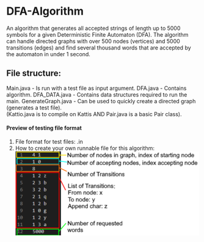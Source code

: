 # DFA-Algorithm
An algorithm that generates all accepted strings of length up to 5000 symbols for a given Deterministic Finite Automaton (DFA). The algorithm can handle directed graphs with over 500 nodes (vertices) and 5000 transitions (edges) and find several thousand words that are accepted by the automaton in under 1 second.

## File structure:
Main.java - Is run with a test file as input argument.
DFA.java - Contains algorithm.
DFA_DATA.java - Contains data structures required to run the main.
GenerateGraph.java - Can be used to quickly create a directed graph (generates a test file).  
(Kattio.java is to compile on Kattis AND Pair.java is a basic Pair class).

#### Preview of testing file format
1. File format for test files: .in
2. How to create your own runnable file for this algorithm:
![Image of how test files should look like](ImagesReadme/testfileFormat.png)
